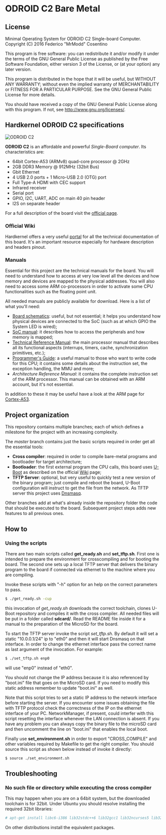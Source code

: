 # ODROID C2 Bare Metal

## License
Minimal Operating System for ODROID C2 Single-board Computer.
Copyright (C) 2016 Federico "MrModd" Cosentino

This program is free software: you can redistribute it and/or modify
it under the terms of the GNU General Public License as published by
the Free Software Foundation, either version 3 of the License, or
(at your option) any later version.

This program is distributed in the hope that it will be useful,
but WITHOUT ANY WARRANTY; without even the implied warranty of
MERCHANTABILITY or FITNESS FOR A PARTICULAR PURPOSE.  See the
GNU General Public License for more details.

You should have received a copy of the GNU General Public License
along with this program.  If not, see <http://www.gnu.org/licenses/>.

## Hardkernel ODROID C2 specifications

![ODROID C2](http://dn.odroid.com/homebackup/201602/ODROID-C2.png "ODROID C2")

**ODROID C2** is an affordable and powerful *Single-Board computer*.
Its characteristics are:

- 64bit Cortex-A53 (ARMv8) quad-core processor @ 2GHz
- 2GB DDR3 Memory @ 912MHz (32bit Bus)
- Gbit Ethernet
- 4 USB 2.0 ports + 1 Micro-USB 2.0 (OTG) port
- Full Type-A HDMI with CEC support
- Infrared receiver
- Serial port
- GPIO, I2C, UART, ADC on main 40 pin header
- I2S on separate header

For a full description of the board visit the [official page][ODROID-C2].

### Official Wiki

Hardkernel offers a very useful [portal][ODROID portal] for all
the technical documentation of this board. It's an important
resource especially for hardware description and headers pinout.

### Manuals

Essential for this project are the technical manuals for the
board. You will need to understand how to access at very low
level all the devices and how memory and devices are mapped
to the physical addresses. You will also need to access some
ARM co-processors in order to activate some CPU
functionalities such as the floating point unit.

All needed manuals are publicly available for download. Here
is a list of what you'll need:

* [Board schematics]: useful, but not essential; it helps you
                      understand how physical devices are
                      connected to the SoC (such as at which
                      GPIO the System LED is wired);
* [SoC manual]: it describes how to access the peripherals and
                how memory is mapped;
* [Technical Reference Manual]: the main processor manual that
                                describes all its functional
                                aspects (interrups, timers,
                                cache, synchronization primitives,
                                etc.);
* [Programmer's Guide]: a useful manual to those who want to write code
                        for this CPU; it contains some details about the
                        instruction set, the exception handling, the MMU
                        and more;
* *Architecture Reference Manual*: it contains the complete instruction
                                   set of the ARM processor. This
                                   manual can be obtained with an
                                   ARM account, but it's not essential.

In addition to these it may be useful have a look at the ARM page for
[Cortex-A53].

## Project organization

This repository contains multiple branches; each of which
defines a milestone for the project with an increasing
complexity.

The *master* branch contains just the basic scripts required in order
get all the essential tools:

- **Cross compiler**: required in order to compile bare-metal
                      programs and bootloader for target architecture;
- **Bootloader**: the first external program the CPU calls, this
                  board uses [U-Boot] as described on the official
                  [Wiki][wiki_uboot] page;
- **TFTP Server**: optional, but very useful to quickly test a new
                   version of the binary program; just compile and
                   reboot the board, U-Boot configuration will instruct
                   to get the file from the network. As TFTP server
                   this project uses [Dnsmasq].

Other branches add at what's already inside the repository folder the
code that should be executed to the board. Subsequent project steps
adds new features to all previous ones.

## How to

### Using the scripts

There are two main scripts called **get_ready.sh** and **set_tftp.sh**. First one
is intended to prepare the environment for crosscompiling and for booting the board.
The second one sets up a local TFTP server that delivers the binary program to the
board if connected via ethernet to the machine where you are compiling.

Invoke these scripts with "-h" option for an help on the correct parameters to pass.

```sh
$ ./get_ready.sh -cup
```
this invocation of *get_ready.sh* downloads the correct toolchain, clones U-Boot
repository and compiles it with the cross compiler. All needed files will be put
in a folder called **sdcard/**. Read the README file inside it for a manual to the
preparation of the MicroSD for the board.

To start the TFTP server invoke the script *set_tftp.sh*. By default it will set
a static "10.0.0.1/24" ip to "eth0" and then it will start Dnsmasq on that interface.
In order to change the ethernet interface pass the correct name as last argument
of the invocation. For example:

```sh
$ ./set_tftp.sh enp0
```

will use "enp0" instead of "eth0".

You should not change the IP address because it is also referenced by "boot.ini"
file that goes on the MicroSD card. If you need to modify this static address
remember to update "boot.ini" as well.

Note that this script tries to set a static IP address to the network interface
before starting the server. If you encounter some issues obtaining the file
with TFTP protocol check the correctness of the IP on the ethernet interface
of your PC. NetworkManager, if present, could interfer with this script resetting
the interface whenever the LAN connection is absent. If you have any problem you
can always copy the binary file to the microSD card and then uncomment the line
on "boot.ini" that enables the local boot.

Finally use **set_environment.sh** in order to export "CROSS_COMPILE" and other
variables required by Makefile to get the right compiler. You should source
this script as shown below instead of invoke it directly:

```sh
$ source ./set_environment.sh
```

## Troubleshooting

### No such file or directory while executing the cross compiler

This may happen when you are on a 64bit system, but the downloaded toolchain is
for 32bit. Under Ubuntu you should resolve installing the required 32bit libraries:

```sh
# apt-get install libc6-i386 lib32stdc++6 lib32gcc1 lib32ncurses5 lib32z1
```

On other distributions install the equivalent packages.

[ODROID-C2]: <http://www.hardkernel.com/>
[ODROID portal]: <http://odroid.com/dokuwiki/doku.php?id=en%3Aodroid-c2>
[Board schematics]: <http://dn.odroid.com/S905/Schematic/odroid-c2_rev0.2_20160226.pdf>
[SoC manual]: <http://dn.odroid.com/S905/DataSheet/S905_Public_Datasheet_V1.1.4.pdf>
[Technical Reference Manual]: <http://infocenter.arm.com/help/topic/com.arm.doc.ddi0500g/DDI0500G_cortex_a53_trm.pdf>
[Programmer's Guide]: <https://static.docs.arm.com/den0024/a/DEN0024.pdf>
[Cortex-A53]: <https://developer.arm.com/products/processors/cortex-a/cortex-a53>
[U-Boot]: <http://www.denx.de/wiki/U-Boot>
[wiki_uboot]: <http://odroid.com/dokuwiki/doku.php?id=en%3Ac2_building_u-boot>
[Dnsmasq]: <http://www.thekelleys.org.uk/dnsmasq/doc.html>
